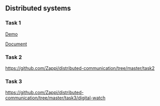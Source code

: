## Distributed systems

### Task 1

[Demo](https://www.youtube.com/watch?v=cEQVNL8hK-I&feature=youtu.be)

[Document](https://github.com/Zappi/distributed-communication/blob/master/Distributed%20systems%20project%20.pdf)

### Task 2

https://github.com/Zappi/distributed-communication/tree/master/task2

### Task 3

https://github.com/Zappi/distributed-communication/tree/master/task3/digital-watch